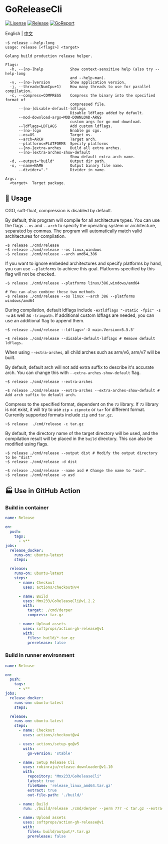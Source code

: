 # GoReleaseCli

[![Lisense](https://img.shields.io/github/license/Mmx233/GoReleaseCli)](https://github.com/Mmx233/GoReleaseCli/blob/main/LICENSE)
[![Release](https://img.shields.io/github/v/release/Mmx233/GoReleaseCli?color=blueviolet&include_prereleases)](https://github.com/Mmx233/GoReleaseCli/releases)
[![GoReport](https://goreportcard.com/badge/github.com/Mmx233/GoReleaseCli)](https://goreportcard.com/report/github.com/Mmx233/GoReleaseCli)

English | [中文](./README_CN.md)

```shell
~$ release --help-long
usage: release [<flags>] <target>

Golang build production release helper.

Flags:
  -h, --[no-]help            Show context-sensitive help (also try --help-long
                             and --help-man).
  -v, --[no-]version         Show application version.
  -j, --thread=(NumCpu+1)    How many threads to use for parallel compilation.
  -c, --compress=COMPRESS    Compress the binary into the specified format of
                             compressed file.
      --[no-]disable-default-ldflags
                             Disable ldflags added by default.
      --mod-download-args=MOD-DOWNLOAD-ARGS
                             custom args for go mod download.
      --ldflags=LDFLAGS      Add custom ldflags.
      --[no-]cgo             Enable go cgo.
      --os=OS                Target os.
      --arch=ARCH            Target arch.
      --platforms=PLATFORMS  Specify platforms
      --[no-]extra-arches    Build all extra arches.
      --[no-]extra-arches-show-default
                             Show default extra arch name.
  -d, --output="build"       Output dir path.
  -o, --name=NAME            Output binary file name.
      --divider="-"          Divider in name.

Args:
  <target>  Target package.
```

## :saxophone: Usage

CGO, soft-float, compression is disabled by default.

By default, this program will compile for all architecture types. You can use the flags `--os` and `--arch` to specify the operating system or architecture, separated by commas. The program will automatically match valid architectures for compilation.

```shell
~$ release ./cmd/release
~$ release ./cmd/release --os linux,windows
~$ release ./cmd/release --arch amd64,386
```

If you want to ignore embeded architectures and specify platforms by hand, you can use `--platforms` to achieve this goal. Platforms specified by this flag will not be checked.

```shell
~$ release ./cmd/release --platforms linux/386,windows/amd64

# You can also combine these two methods
~$ release ./cmd/release --os linux --arch 386 --platforms windows/amd64 
```

During compilation, default ldflags include `-extldflags "-static -fpic" -s -w` as well as `-trimpath`. If additional custom ldflags are needed, you can use an additional flag to append them.

```shell
~$ release ./cmd/release --ldflags='-X main.Version=5.5.5'

~$ release ./cmd/release --disable-default-ldflags # Remove default ldflags.
```

When using `--extra-arches`, all child arches such as arm/v6, arm/v7 will be built.

By default, default arch will not add extra suffix to describe it's accurate arch. You can change this with `--extra-arches-show-default` flag.

```shell
~$ release ./cmd/release --extra-arches

~$ release ./cmd/release --extra-arches --extra-arches-show-default # Add arch suffix to default arch.
```

Compress to the specified format, dependent on the `7z` library. If `7z` library is not exist, it will try to use `zip` + `zipnote` or `tar` for different format. Currently supported formats include `zip` and `tar.gz`.

```shell
~$ release  ./cmd/release -c tar.gz
```

By default, the directory name of the target directory will be used, and the compilation result will be placed in the `build` directory. This can also be modified using flags.

```shell
~$ release ./cmd/release --output dist # Modify the output directory to be "dist"
~$ release ./cmd/release -d dist

~$ release ./cmd/release --name asd # Change the name to "asd".
~$ release ./cmd/release -o asd
```

## :factory: Use in GitHub Action

### Build in container

```yaml
name: Release

on:
  push:
    tags:
      - v**
jobs:
  release_docker:
    runs-on: ubuntu-latest
    steps:

  release:
    runs-on: ubuntu-latest
    steps:
      - name: Checkout
        uses: actions/checkout@v4

      - name: Build
        uses: Mmx233/GoReleaseCli@v1.2.2
        with:
          target: ./cmd/derper
          compress: tar.gz

      - name: Upload assets
        uses: softprops/action-gh-release@v1
        with:
          files: build/*.tar.gz
          prerelease: false
```

### Build in runner environment

```yaml
name: Release

on:
  push:
    tags:
      - v**
jobs:
  release_docker:
    runs-on: ubuntu-latest
    steps:

  release:
    runs-on: ubuntu-latest
    steps:
      - name: Checkout
        uses: actions/checkout@v4

      - uses: actions/setup-go@v5
        with:
          go-version: 'stable'

      - name: Setup Release Cli
        uses: robinraju/release-downloader@v1.10
        with:
          repository: "Mmx233/GoReleaseCli"
          latest: true
          fileName: 'release_linux_amd64.tar.gz'
          extract: true
          out-file-path: './build/'

      - name: Build
        run: ./build/release ./cmd/derper --perm 777 -c tar.gz --extra-arches --output build/output

      - name: Upload assets
        uses: softprops/action-gh-release@v1
        with:
          files: build/output/*.tar.gz
          prerelease: false
```